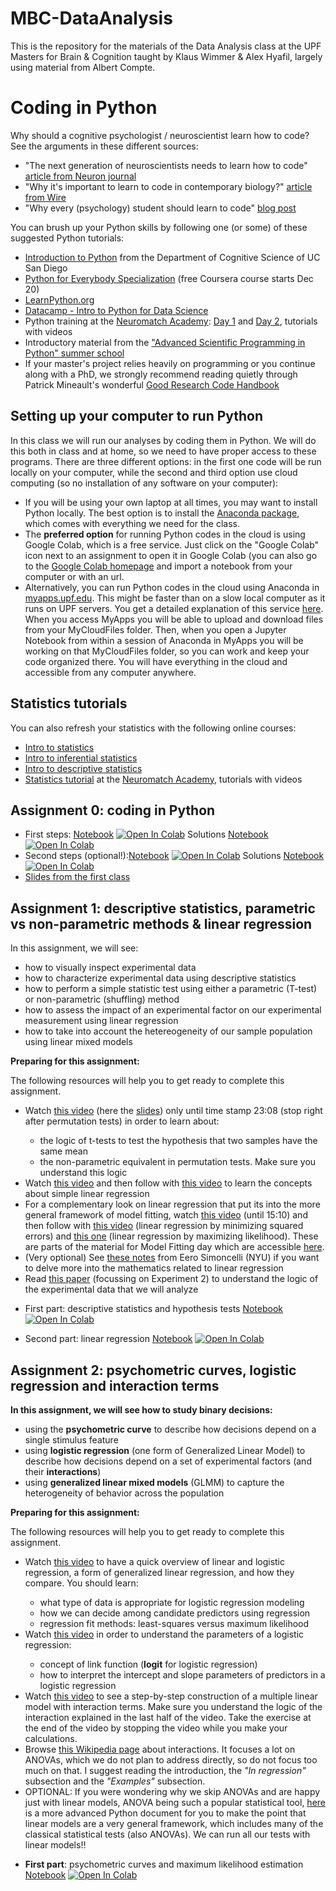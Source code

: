# MBC-DataAnalysis
 This is the repository for the materials of the Data Analysis class at the UPF Masters for Brain & Cognition taught by Klaus Wimmer & Alex Hyafil, largely using material from Albert Compte.

 
 # Coding in Python
 
 Why should a cognitive psychologist / neuroscientist learn how to code? See the arguments in these different sources:
 - "The next generation of neuroscientists needs to learn how to code" [article from Neuron journal](https://doi.org/10.1016/j.neuron.2021.12.001)
 - "Why it's important to learn to code in contemporary biology?" [article from Wire](https://www.wired.com/2017/03/biologists-teaching-code-survive/?mbid=nl_31817_p4&CNDID=49340875)
 - "Why every (psychology) student should learn to code" [blog post](https://computingforpsychologists.wordpress.com/2012/01/13/why-every-psychology-student-should-learn-to-code/)

You can brush up your Python skills by following one (or some) of these suggested Python tutorials:
 - [Introduction to Python](https://cogs18.github.io/intro.html) from the Department of Cognitive Science of UC San Diego
 - [Python for Everybody Specialization](https://www.coursera.org/specializations/python) (free Coursera course starts Dec 20)
 - [LearnPython.org](https://www.LearnPython.org)
 - [Datacamp - Intro to Python for Data Science](https://campus.datacamp.com/courses/intro-to-python-for-data-science/)
 - Python training at the [Neuromatch Academy](https://academy.neuromatch.io/about): [Day 1](https://compneuro.neuromatch.io/tutorials/W0D1_PythonWorkshop1/student/W0D1_Tutorial1.html) and [Day 2](https://compneuro.neuromatch.io/tutorials/W0D2_PythonWorkshop2/student/W0D2_Tutorial1.html), tutorials with videos 
- Introductory material from the ["Advanced Scientific Programming in Python" summer school](https://aspp.school/wiki/introductory_material)
- If your master's project relies heavily on programming or you continue along with a PhD, we strongly recommend reading quietly through Patrick Mineault's wonderful [Good Research Code Handbook](https://goodresearch.dev)

## Setting up your computer to run Python
In this class we will run our analyses by coding them in Python. We will do this both in class and at home, so we need to have proper access to these programs. There are three different options: in the first one code will be run locally on your computer, while the second and third option use cloud computing (so no installation of any software on your computer):
- If you will be using your own laptop at all times, you may want to install Python locally. The best option is to install the [Anaconda package](https://www.anaconda.com/products/distribution), which comes with everything we need for the class.
- The **preferred option** for running Python codes in the cloud is using Google Colab, which is a free service. Just click on the "Google Colab" icon next to an assignment to open it in Google Colab (you can also go to the [Google Colab homepage](https://colab.research.google.com/) and import a notebook from your computer or with an url.
- Alternatively, you can run Python codes in the cloud using Anaconda in [myapps.upf.edu](https://myapps.upf.edu/). This might be faster than on a slow local computer as it runs on UPF servers. You get a detailed explanation of this service [here](https://guiesbibtic.upf.edu/myapps/inici). When you access MyApps you will be able to upload and download files from your MyCloudFiles folder. Then, when you open a Jupyter Notebook from within a session of Anaconda in MyApps you will be working on that MyCloudFiles folder, so you can work and keep your code organized there. You will have everything in the cloud and accessible from any computer anywhere.

## Statistics tutorials
You can also refresh your statistics with the following online courses:
 - [Intro to statistics](https://www.udacity.com/course/intro-to-inferential-statistics--ud201https://www.udacity.com/course/intro-to-statistics--st101)
 - [Intro to inferential statistics](https://www.udacity.com/course/intro-to-inferential-statistics--ud201)
 - [Intro to descriptive statistics](https://www.udacity.com/course/intro-to-descriptive-statistics--ud827)
 - [Statistics tutorial](https://compneuro.neuromatch.io/tutorials/W0D5_Statistics/chapter_title.html) at the [Neuromatch Academy](https://academy.neuromatch.io/about), tutorials with videos

## Assignment 0: coding in Python

- First steps: [Notebook](A0_PythonBasics/Assignment0.ipynb) [![Open In Colab](https://colab.research.google.com/assets/colab-badge.svg)](https://colab.research.google.com/github/wimmerlab/MBC-DataAnalysis/blob/main/A0_PythonBasics/Assignment0.ipynb) Solutions [Notebook](A0_PythonBasics/Assignment0_solutions.ipynb) [![Open In Colab](https://colab.research.google.com/assets/colab-badge.svg)](https://colab.research.google.com/github/wimmerlab/MBC-DataAnalysis/blob/main/A0_PythonBasics/Assignment0_solutions.ipynb)
- Second steps (optional!):[Notebook](A0_PythonBasics/Assignment0-2.ipynb) [![Open In Colab](https://colab.research.google.com/assets/colab-badge.svg)](https://colab.research.google.com/github/wimmerlab/MBC-DataAnalysis/blob/main/A0_PythonBasics/Assignment0-2.ipynb) Solutions [Notebook](A0_PythonBasics/Assignment0-2_solutions.ipynb) [![Open In Colab](https://colab.research.google.com/assets/colab-badge.svg)](https://colab.research.google.com/github/wimmerlab/MBC-DataAnalysis/blob/main/A0_PythonBasics/Assignment0-2_solutions.ipynb)
- [Slides from the first class](slides/intro.pdf)

## Assignment 1: descriptive statistics, parametric vs non-parametric methods & linear regression
In this assignment, we will see:
- how to visually inspect experimental data
- how to characterize experimental data using descriptive statistics
- how to perform a simple statistic test using either a parametric (T-test) or non-parametric (shuffling) method
- how to assess the impact of an experimental factor on our experimental measurement using linear regression
- how to take into account the hetereogeneity of our sample population using linear mixed models

<div class="alert alert-block alert-warning">
<b>Preparing for this assignment:</b> 

The following resources will help you to get ready to complete this assignment. 
<ul>
    <li>Watch <a href="http://youtu.be/5q-Ws4y8JE4" target="_blank">this video</a> (here the <a href="https://www.cmrr.umn.edu/~kendrick/statsmatlab/StatsLecture2Slides_Hypothesis.pdf" target="_blank">slides</a>) only until time stamp 23:08 (stop right after permutation tests) in order to learn about:</li>
    <ul>
        <li>the logic of t-tests to test the hypothesis that two samples have the same mean</li>
        <li>the non-parametric equivalent in permutation tests. Make sure you understand this logic</li>
    </ul>
    <li>Watch <a href="https://www.youtube.com/watch?v=KsVBBJRb9TE" target="_blank">this video</a> and then follow with <a href="https://www.youtube.com/watch?v=xIDjj6ZyFuw" target="_blank">this video</a> to learn the concepts about simple linear regression</li>
    <li>For a complementary look on linear regression that put its into the more general framework of model fitting, watch <a href="https://www.youtube.com/watch?v=9JfXKmVB6qc" target="_blank">this video</a> (until 15:10) and then follow with <a href="https://www.youtube.com/watch?v=HumajfjJ37E" target="_blank">this video</a> (linear regression by minimizing squared errors) and <a href="https://www.youtube.com/watch?v=8mpNmzLKNfU" target="_blank">this one</a> (linear regression by maximizing likelihood). These are parts of the material for Model Fitting day which are accessible <a href="https://compneuro.neuromatch.io/tutorials/W1D2_ModelFitting/chapter_title.html" target="_blank">here</a>. </li>
    <li> (Very optional) See <a href="https://www.cns.nyu.edu/~eero/NOTES/leastSquares.pdf" target="_blank">these notes</a> from Eero Simoncelli (NYU) if you want to delve more into the mathematics related to linear regression</li>
    <li>Read <a href="https://doi.org/10.1152/jn.00362.2015" target="_blank">this paper</a> (focussing on Experiment 2) to understand the logic of the experimental data that we will analyze</li>
</ul>
</div>

- First part: descriptive statistics and hypothesis tests [Notebook](A1_LinearRegression/Assignment1A.ipynb) [![Open In Colab](https://colab.research.google.com/assets/colab-badge.svg)](https://colab.research.google.com/github/wimmerlab/MBC-DataAnalysis/blob/main/A1_LinearRegression/Assignment1A.ipynb)

- Second part: linear regression [Notebook](A1_LinearRegression/Assignment1B.ipynb) [![Open In Colab](https://colab.research.google.com/assets/colab-badge.svg)](https://colab.research.google.com/github/wimmerlab/MBC-DataAnalysis/blob/main/A1_LinearRegression/Assignment1B.ipynb) 


## Assignment 2: psychometric curves, logistic regression and interaction terms

**In this assignment, we will see how to study binary decisions:**
- using the **psychometric curve** to describe how decisions depend on a single stimulus feature
- using **logistic regression** (one form of Generalized Linear Model) to describe how decisions depend on a set of experimental factors (and their **interactions**)
- using **generalized linear mixed models** (GLMM) to capture the heterogeneity of behavior across the population 

<div class="alert alert-block alert-warning">
<b>Preparing for this assignment:</b> 

The following resources will help you to get ready to complete this assignment. 
<ul>
    <li>Watch <a href="https://www.youtube.com/watch?v=yIYKR4sgzI8" target="_blank">this video</a> to have a quick overview of linear and logistic regression, a form of generalized linear regression, and how they compare. You should learn: </li>
    <ul>
        <li>what type of data is appropriate for logistic regression modeling</li>
        <li>how we can decide among candidate predictors using regression</li>
        <li>regression fit methods: least-squares versus maximum likelihood</li>
    </ul>
    <li>Watch <a href="https://www.youtube.com/watch?v=vN5cNN2-HWE" target="_blank">this video</a> in order to understand the parameters of a logistic regression:</li>
    <ul>
        <li>concept of link function (<b>logit</b> for logistic regression)</li>
        <li>how to interpret the intercept and slope parameters of predictors in a logistic regression</li>
    </ul>
        <li>Watch <a href="https://www.youtube.com/watch?v=HSHcIHMxhbE" target="_blank">this video</a> to see a step-by-step construction of a multiple linear model with interaction terms. Make sure you understand the logic of the interaction explained in the last half of the video. Take the exercise at the end of the video by stopping the video while you make your calculations.</li>
    <li>Browse <a href="https://en.wikipedia.org/wiki/Interaction_(statistics)" target="_blank">this Wikipedia page</a> about interactions. It focuses a lot on ANOVAs, which we do not plan to address directly, so do not focus too much on that. I suggest reading the introduction, the <i>"In regression"</i> subsection and the <i>"Examples"</i> subsection. </li>
    <li>OPTIONAL: If you were wondering why we skip ANOVAs and are happy just with linear models, ANOVA being such a popular statistical tool, <a href="https://eigenfoo.xyz/tests-as-linear/" target="_blank">here</a> is a more advanced Python document for you to make the point that linear models are a very general framework, which includes many of the classical statistical tests (also ANOVAs). We can run all our tests with linear models!!
</ul>
</div>

- **First part**: psychometric curves and maximum likelihood estimation [Notebook](A2_LogisticRegression/Assignment2A.ipynb) [![Open In Colab](https://colab.research.google.com/assets/colab-badge.svg)](https://colab.research.google.com/github/wimmerlab/MBC-DataAnalysis/blob/main/A2_LogisticRegression/Assignment2A.ipynb) 
